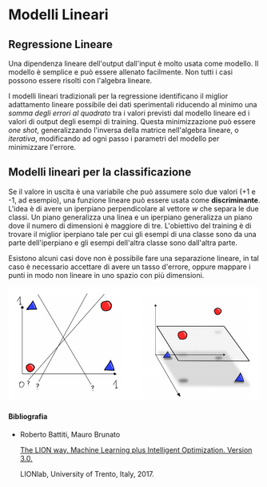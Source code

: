 # Modelli Lineari

## Regressione Lineare
Una dipendenza lineare dell'output dall'input è molto usata come modello. Il modello è semplice e può essere allenato facilmente. Non tutti i casi possono essere risolti con l'algebra lineare.

I modelli lineari tradizionali per la regressione identificano il miglior adattamento lineare possibile dei dati sperimentali riducendo al minimo una *somma degli errori al quadrato* tra i valori previsti dal modello lineare ed i valori di output degli esempi di training. Questa minimizzazione può essere *one shot*, generalizzando l'inversa della matrice nell'algebra lineare, o *iterativa*, modificando ad ogni passo i parametri del modello per minimizzare l'errore.

## Modelli lineari per la classificazione
Se il valore in uscita è una variabile che può assumere solo due valori (+1 e -1, ad esempio), una funzione lineare può essere usata come **discriminante**. L'idea è di avere un iperpiano perpendicolare al vettore *w* che separa le due classi. Un piano generalizza una linea e un iperpiano generalizza un piano dove il numero di dimensioni è maggiore di tre. L'obiettivo del training è di trovare il miglior iperpiano tale per cui gli esempi di una classe sono da una parte dell'iperpiano e gli esempi dell'altra classe sono dall'altra parte.

Esistono alcuni casi dove non è possibile fare una separazione lineare, in tal caso è necessario accettare di avere un tasso d'errore, oppure mappare i punti in modo non lineare in uno spazio con più dimensioni.

![](img/separazione_lineare_impossibile.png)

#### **Bibliografia**
- Roberto Battiti, Mauro Brunato

    [The LION way. Machine Learning plus Intelligent Optimization. Version 3.0.](https://intelligent-optimization.org/LIONbook/)
    
    LIONlab, University of Trento, Italy, 2017.